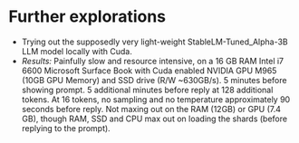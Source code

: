 # Further explorations

* Trying out the supposedly very light-weight StableLM-Tuned_Alpha-3B LLM model locally with Cuda. 
* *Results:* Painfully slow and resource intensive, on a 16 GB RAM Intel i7 6600 Microsoft Surface Book with Cuda enabled NVIDIA GPU M965 (10GB GPU Memory) and SSD drive (R/W ~630GB/s). 5 minutes before showing prompt. 5 additional minutes before reply at 128 additional tokens. At 16 tokens, no sampling and no temperature approximately 90 seconds before reply. Not maxing out on the RAM (12GB) or GPU (7.4 GB), though RAM, SSD and CPU max out on loading the shards (before replying to the prompt). 